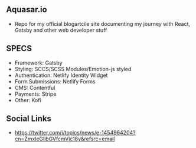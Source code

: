 ## Aquasar.io

- Repo for my official blogartcile site documenting my journey with React, Gatsby and other web developer stuff

## SPECS

- Framework: Gatsby
- Styling: SCCS/SCSS Modules/Emotion-js styled
- Authentication: Netlify Identity Widget
- Form Submissions: Netlify Forms
- CMS: Contentful
- Payments: Stripe
- Other: Kofi

## Social Links

- https://twitter.com/i/topics/news/e-1454964204?cn=ZmxleGlibGVfcmVjc18y&refsrc=email

